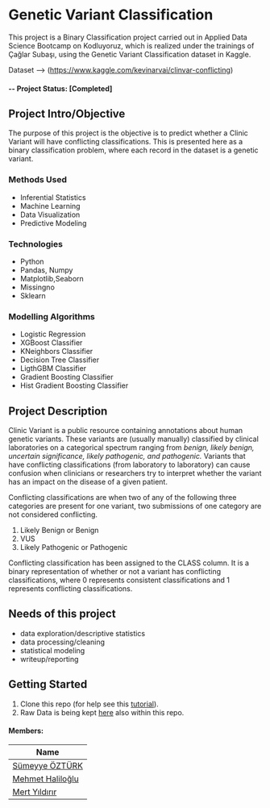 # Genetic Variant Classification
This project is a Binary Classification project carried out in Applied Data Science Bootcamp on Kodluyoruz, which is realized under the trainings of Çağlar Subaşı, using the Genetic Variant Classification dataset in Kaggle.

Dataset --> (https://www.kaggle.com/kevinarvai/clinvar-conflicting)

#### -- Project Status: [Completed]

## Project Intro/Objective
The purpose of this project is the objective is to predict whether a Clinic Variant will have conflicting classifications. This is presented here as a binary classification problem, where each record in the dataset is a genetic variant.


### Methods Used
* Inferential Statistics
* Machine Learning
* Data Visualization
* Predictive Modeling


### Technologies
* Python
* Pandas, Numpy
* Matplotlib,Seaborn
* Missingno
* Sklearn

### Modelling Algorithms
* Logistic Regression
* XGBoost Classifier
* KNeighbors Classifier
* Decision Tree Classifier
* LigthGBM Classifier
* Gradient Boosting Classifier
* Hist Gradient Boosting Classifier

## Project Description
Clinic Variant is a public resource containing annotations about human genetic variants. These variants are (usually manually) classified by clinical laboratories on a categorical spectrum ranging from *benign, likely benign, uncertain significance, likely pathogenic, and pathogenic.* Variants that have conflicting classifications (from laboratory to laboratory) can cause confusion when clinicians or researchers try to interpret whether the variant has an impact on the disease of a given patient.

Conflicting classifications are when two of any of the following three categories are present for one variant, two submissions of one category are not considered conflicting.

1. Likely Benign or Benign
2. VUS
3. Likely Pathogenic or Pathogenic

Conflicting classification has been assigned to the CLASS column. It is a binary representation of whether or not a variant has conflicting classifications, where 0 represents consistent classifications and 1 represents conflicting classifications.

## Needs of this project

- data exploration/descriptive statistics
- data processing/cleaning
- statistical modeling
- writeup/reporting

## Getting Started

1. Clone this repo (for help see this [tutorial](https://help.github.com/articles/cloning-a-repository/)).
2. Raw Data is being kept [here](https://www.kaggle.com/kevinarvai/clinvar-conflicting) also within this repo.
    

#### Members:

|Name     |
|---------|
|[Sümeyye ÖZTÜRK](https://github.com/sumeyyeozturkk])
|[Mehmet Haliloğlu](https://github.com/mehmethaliloglu])
|[Mert Yıldırır](])

